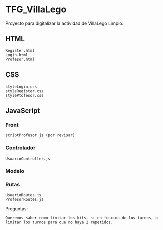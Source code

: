 # TFG_VillaLego
Proyecto para digitalizar la actividad de VillaLego
Limpio: 
## HTML
    Register.html
    Login.html
    Profesor.html
## CSS
    styleLogin.css
    styleRegister.css
    stylePtofesor.css
## JavaScript
### Front
    scriptProfesor.js (por revisar)
### Controlador
    UsuarioController.js
### Modelo

### Rutas
    UsuarioRoutes.js
    ProfesorRoutes.js
    
Preguntas:

    Queremos saber como limitar los kits, si en funcion de los turnos, o limitar los turnos para que no haya 2 repetidos.
